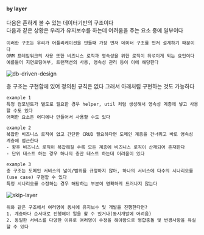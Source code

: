 #### by layer
다음은 흔하게 볼 수 있는 데이터기반의 구조이다  
다음과 같은 상황은 우리가 유지보수를 하는데 어려움을 주는 요소 중에 일부이다  
```text
이러한 구조는 우리가 어플리케이션을 만들때 가장 먼저 데이터 구조를 먼저 설계하기 때문이다  
ORM 프레임워크의 사용 또한 비즈니스 로직과 영속성을 위한 로직이 뒤섞이게 되는 요인이다
예를들어 지연로딩여부, 트랜잭션의 사용, 영속성 관리 등이 이에 해당한다   
```
![db-driven-design](https://lh3.googleusercontent.com/fife/ALs6j_G7Umt5CgpuwTKArNNWqEGgORssCP1ColMFDCnWG4EWh9yg_KkER-NZMzkCqNupNNBXR_3GLhUs_wbUlkqWeFE5gUcq-RPo5xIi5AuX_nr3EE0Tu5sQsooKdi8dLXHDwUuW4lu5Ifj5SGmsh3S2Wg4XaiMY8vN7vaF_Pw3ZdK4HfgmhBLh35SoCk7h6N4JE1KVSviBd3rmN2jwRYxVdembH-nmS69W4Gn1pZsoD1v8rvTTH1ie_yRAwp4iOKicoBlcDfgbOR0OFpekT6AAwAMm75iB5wkvQDbYfl5cxGEWatXS7eJI8etqlNDTnyu1HTTqAv7nDTXY9xYgeZiNrpr6kpkynzniNUtpBeuT_UHFNuF_bKTqL_vNyQmZj8BNpUXl4b-4A6J353QpT1A5id3455yG-cM7YU_2A5ND0snk9nFHkU2LBA1VoTIVKWAHDjGLVWMfxqwvfhhl980DVd3qY6JcmcFM1-49tIsq-DI2RdC_GbATSjmBwyqhSzuD2ShLz7dMcNgJ_8Yjp69dEnwcorNRWoUnn2W60-m90neWULPkNZcgHXKpwZigFw39JY7UpE2xxFkWHUoOU6VrG99W8UJ6Fv8TRT__cUbRhIdmiFZxjBJXfxPw3Jhle85TObOBuK6y2fUmiPVcuxEBx2ssMa92g0p_Ho1IzGiD8x9WKqx9_ZLdNS6QHuLPpp4D5xvJSthjm8c7UyWptiI3vhx7vHZCpduoTxmvXm0dNru7N8mjlM0TUI1IF-o8anJDlJM3zRQYPaaGkLemh2T4xlR4ODdFtm36vfWCApRZEqwUmFKECGOgJXtjK3vpUEMN3hqIXz_iRW7Gkt7V22flZ4ieQrGKJzGa9L2t0YMhtse7gaxfvzqXVLegR0a0jedspmOhX-7UCY8RgTDUZRknLe62zHrxj56YC_7euxqE6XkamCxA5ncgTXyQNSQLC3d6whPiVeL0ZkaPVhPu7J-dgpP040F8bV4QxVeHUSjQHr88dWzU-RX_5jXyBsqGRS1uUPA2CYVbWClQ2KwtO0ZQELJaG3sTEBRXMrFbOEKmKKEHXoTReaNjyAMb35j94fVgC6hJmuXOcK6dOohyykVQeJlHLqwIa2TWmA30wMqCUryRjGtxCVgfw7F1FqtjkUqEKoPUjU8nn7wzKmhovAYfDloPa2woUKl5iRvWiFeAXkO8-MFrn5T5p1kyRKA6YupK4d8wxxanrbYsKgUi80ppSjxLY_y7PiHajJfv94QuVSAuvnDnUvplMTaBY4AUSIrdlnkxOAu3iFdVSshkFciShg30kEgMWhSB4ifdHR7Q_8AG2KeYM2fdovgeeHOFYpxlbcTiL8R2VEwNDHflaO0ZCs0CtTuupLH4sIsE1gdgj0JAFW91ahVvIotiQqqJ5Qk6u2LYh8kbfILg5nLvpg-jrDqAf5ZsOwhrH_0dJjmC4figtmdAsVooifpYaezldSIjF5fkdB55QEFR7Gn6DAJCZr1k_XCHB4O9qoDmmfHUkznKyjH4WQ6kl6qy60Z27Atoyiy5OxCok-XNy8QpE0-8n2s0bZiiPtBETCt2jScRpceF2F0LZtZYR4Bz_BDXGQN4fjkGAgVUVlAJhiPC5xw=w1858-h993)  
 
층 구조는 구현함에 있어 정의된 규칙은 없다 그래서 아래처럼 구현하는 것도 가능하다
```text
example 1   
특정 컴포넌트가 별도로 필요한 경우 helper, util 처럼 생성해서 영속성 계층에 넣고 사용할 수도 있다
어떠한 요소든 어디에나 만들어서 사용할 수도 있다
```
```text
example 2  
복잡한 비즈니스 로직이 없고 간단한 CRUD 필요하다면 도메인 계층을 건너뛰고 바로 영속성 계층에 접근한다  
- 향후 비즈니스 로직이 복잡해질 수록 모든 계층에 비즈니스 로직이 산재되어 존재한다
- 단위 테스트 하는 경우 하나의 층만 테스트 하는데 어려움이 있다
```
```text
example 3
층 구조는 도메인 서비스의 넓이/범위를 규정하지 않아, 하나의 서비스에 다수의 시나리오를(use case) 구현할 수 있다  
특정 시나리오를 수정하는 경우 해당하는 부분이 명확하게 드러나지 않는다
```
![skip-layer](https://lh3.googleusercontent.com/fife/ALs6j_EGhFgfKv4KwFLYse2zLA4n2UeOCj1CqUWOV5_D6Y7buPAqzxJv-ShIMWzw5pH224bthjaokI1eUr5PUbBa7qd9S-x_kvPLYT7D66oy3nTCzHWri9x_aoTUYD4YiSK1CBya5Ge_0CcnWm-FG8hMqV6QuxinpHd4b5HM72URhsG6Rj3yQYxTg-ffG9JM4AXY9poVdUgHV-T5IKLsFygbyY4m2ofmU5an6CcLu16h-BocN-dnuDP7gkcg3FNudxQke9bUlziJnLhZZKpdcVGnsrJzBTqPeRySDIDJaTUyplroejQ9O8h9Eu_0VwmLz32a9OoqyP695S7NWzptx6ISX0XAgFXNa2Wo2rB7rKv9hEgBy2lD3IliXAp0bk1lE4vSsLsMja_zg1jrFb54zp0CQuj0XeRtPAhhVG1a37yQwUsqLvdSzeQII6fwy_2_HUZ2XprGK93aCMk81zo8w3LzLTHRaCk9Xuj9Cfu4pU-s1gbxKjnkfiZXzMHlCd2AmAceLMVTRn-06YJumeoerj_7vwVBqB1pl8DEAnoW5NWmBu6XKodifqhuZ77cjoYkCgO1BP2DCElcvcm0k6HMT-wD5jLp6VcYY_WpR20OL4Em8Ezgv1uqazOgiKlc_mGbaYrQASGrMJQB6z22Bg6luCoYCN_Evu4DbOtAXE4gPJ-mHS4WZDhToWTmnk8Q6witrlZLB2qBlhxYdpBEcM9KLn8S_VEOLVMegSXil-8Ouy9C_Z62FpPn9udjoY2T4P9P5YbhsToqO_DIsjIs7mGtdSPqOkdsBtk34N9bmibflv7_7LbCbqCkr2MZ4dqqTf2fqv6nb2wt-m542sqIfkcg0ubcUmuNGx1oMrd95hhKNpdfogOu00LDET74UflTjiJthSLnvIr89ONvmyFinJYJl7HjwfN9JNw7zvVpvKxaTjhuLuBDqIvTWDT3L028iKDS46mVPmY48VrMeqsrIuPtfa70b65gsl0t49FthPlNI1fMVmUid-FCPutmOA3TFGbQt2PMBSr7zhbgLmvULtFCMt99G5BK-QXW_zYVg4c7S_xM7w-NKTnjYUzMzcs1t3BbGSW6cXjQKpXpZ1uKTNaP7VosaMtW1IUDlu5S9dLotbAeZJ8dPeef-m9HzwbqAP2q3kcsgiODgClQhOFqO37-WNzQqQBP8yWW8mKshIN_YJbCUHPS_Bd4KVLz1XYa8AB23C9Ab5Q1hxujnOcciT2-2BfTcZ9tZ_L0OOLnOO1QHyMerUW7mmqU7mwxEw6d0FqwX3i14vpw8q37Dpzhat9jq_79JeTxQ2k7jOrbVzIAG5hbXbjEkzEFYee6M7_DrlmhzcofQ--ZTyoHibqahIcf4SAWMnX0AroAz71FOu08C7x8uhkSAQIrqdub94O5h1yfdYWSjBlJVuTFzB-5M4T9PzbBAjUuqkTXLY6qRVFx_r7vjhAVU6oDHHzOuUNlj6LaEj02eolQb0F1-dK9VTuWncxGOjT1SNQUuDxErmprM17Xv5oT-w8hQPSwk4MCCBNfUfEBWpjnm242Aval5doMPpoIjR6HlDAvAJ1VA06rNpxz1XgK_ZD-IpnnaHVdv-ME0aiIsqOM53el4i-L8CxZ=w1858-h993)

```text
위와 같은 구조에서 여러명이 동시에 유지보수 및 개발을 진행한다면?  
1. 계층마다 순서대로 진행해야 일을 할 수 있거나(동시개발에 어려움)  
2. 동일한 서비스를 다양한 이유로 여러명이 수정을 해야함으로 병합충돌 및 변경사항을 유실할 수 있다  
```
